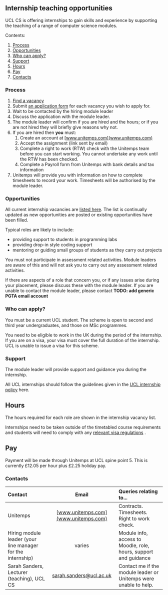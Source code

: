 ## Internship teaching opportunities

UCL CS is offering internships to gain skills and experience by supporting the teaching of a range of computer science
modules.

Contents:

1. [Process](#process)
2. [Opportunities](#opportunities)
3. [Who can apply?](#who-can-apply)
4. [Support](#support)
5. [Hours](#hours)
6. [Pay](#pay)
7. [Contacts](#contacts)

### Process

1. [Find a vacancy](https://docs.google.com/spreadsheets/d/1i-dtPKUHxlW93iTH4jn-ZN5wU8cUdoKnFMJ-PunvSy8)
2. Submit [an application form](https://docs.google.com/forms/d/1Wm05p85g3aypXVgHkWBCqRsfHMGNuxgqVGDhcY67trQ) for each
   vacancy you wish to apply for.
3. Wait to be contacted by the hiring module leader
4. Discuss the application with the module leader.
5. The module leader will confirm if you are hired and the hours; or if you are not hired they will briefly give reasons
   why not.
6. If you are hired then **you** must:
    1. Create an account at [www.unitemps.com](www.unitemps.com)
    2. Accept the assignment (link sent by email)
    3. Complete a right to work (RTW) check with the Unitemps team before you can start working. You cannot undertake
       any work until the RTW has been checked.
    4. Complete a Payroll form from Unitemps with bank details and tax information
7. Unitemps will provide you with information on how to complete timesheets to record your work. Timesheets will be
   authorised by the module leader.

### Opportunities

All current internship vacancies
are [listed here](https://docs.google.com/spreadsheets/d/1i-dtPKUHxlW93iTH4jn-ZN5wU8cUdoKnFMJ-PunvSy8). The list is
continually updated as new opportunities are posted or existing opportunities have been filled.

Typical roles are likely to include:

- providing support to students in programming labs
- providing drop-in style coding support
- mentoring or guiding small groups of students as they carry out projects

You must not participate in assessment related activities. Module leaders are aware of this and will not ask you to
carry out any assessment related activities.

If there are aspects of a role that concern you, or if any issues arise during your placement, please discuss these with
the module leader. If you are unable to contact the module leader, please contact **TODO: add generic PGTA email
account**

### Who can apply?

You must be a current UCL student. The scheme is open to second and third year undergraduates, and those on MSc
programmes.

You need to be eligible to work in the UK during the period of the internship. If you are on a visa, your visa must
cover the full duration of the internship. UCL is unable to issue a visa for this scheme.

### Support

The module leader will provide support and guidance you during the internship.

All UCL internships should follow the guidelines given in
the [UCL internship policy](https://www.ucl.ac.uk/human-resources/internships-work-experience-and-volunteering-policy#definitions)
here.

## Hours

The hours required for each role are shown in the internship vacancy list.

Internships need to be taken outside of the timetabled course requirements and students will need to comply with
any [relevant visa regulations](https://www.ucl.ac.uk/students/immigration-and-visas/working-uk/working-during-your-studies)
.

## Pay

Payment will be made through Unitemps at UCL spine point 5. This is currently £12.05 per hour plus £2.25 holiday pay.

### Contacts

| Contact                                                     |                Email                 | Queries relating to...                                           |
|:------------------------------------------------------------|:------------------------------------:|:-----------------------------------------------------------------|
| Unitemps                                                    | [www.unitemps.com](www.unitemps.com) | Contracts. Timesheets. Right to work check.                      |
| Hiring module leader (your line manager for the internship) |                varies                | Module info, access to Moodle, role, hours, support and guidance |
| Sarah Sanders, Lecturer (teaching), UCL CS                  |      <sarah.sanders@ucl.ac.uk>       | Contact me if the module leader or Unitemps were unable to help. |


